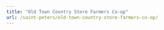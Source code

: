 ```yaml
---
title: "Old Town Country Store Farmers Co-op"
url: /saint-peters/old-town-country-store-farmers-co-op/
---
```

